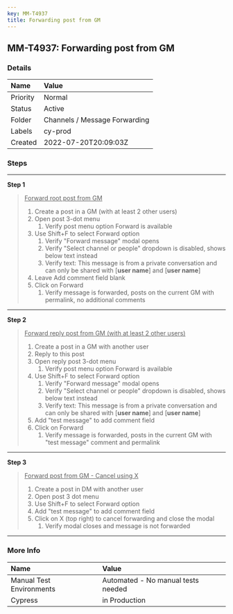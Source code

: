 ```yaml
---
key: MM-T4937
title: Forwarding post from GM
---
```


## MM-T4937: Forwarding post from GM

### Details

| Name     | Value                         |
| :------- | :---------------------------- |
| Priority | Normal                        |
| Status   | Active                        |
| Folder   | Channels / Message Forwarding |
| Labels   | cy-prod                       |
| Created  | 2022-07-20T20:09:03Z          |

### Steps

<hr/>

**Step 1**

> <article><u>Forward root post from GM<br /></u><ol><li>Create a post in a GM (with at least 2 other users)</li><li>Open post 3-dot menu<ol><li>Verify post menu option Forward is available</li></ol></li><li>Use Shift+F to select Forward option<ol><li>Verify "Forward message" modal opens</li><li>Verify "Select channel or people" dropdown is disabled, shows below text instead </li><li>Verify text: This message is from a private conversation and can only be shared with [<strong>user name</strong>] and [<strong>user name</strong>]</li></ol></li><li>Leave Add comment field blank</li><li>Click on Forward<ol><li>Verify message is forwarded, posts on the current GM with permalink, no additional comments </li></ol></li></ol></article>

<hr/>

**Step 2**

> <article><u>Forward reply post from GM (with at least 2 other users)<br /></u><ol><li>Create a post in a GM with another user</li><li>Reply to this post</li><li>Open reply post 3-dot menu<ol><li>Verify post menu option Forward is available</li></ol></li><li>Use Shift+F to select Forward option<ol><li>Verify "Forward message" modal opens</li><li>Verify "Select channel or people" dropdown is disabled, shows below text instead </li><li>Verify text: This message is from a private conversation and can only be shared with [<strong>user name</strong>] and [<strong>user name</strong>]</li></ol></li><li>Add "test message" to add comment field </li><li>Click on Forward<ol><li>Verify message is forwarded, posts in the current GM with "test message" comment and permalink</li></ol></li></ol></article>

<hr/>

**Step 3**

> <article><u>Forward post from GM - Cancel using X<br /></u><ol><li>Create a post in DM with another user</li><li>Open post 3 dot menu</li><li>Use Shift+F to select Forward option</li><li>Add "test message" to add comment field </li><li>Click on X (top right) to cancel forwarding and close the modal <ol><li>Verify modal closes and message is not forwarded</li></ol></li></ol></article>

<hr/>

### More Info

| Name                     | Value                              |
| :----------------------- | :--------------------------------- |
| Manual Test Environments | Automated - No manual tests needed |
| Cypress                  | in Production                      |

